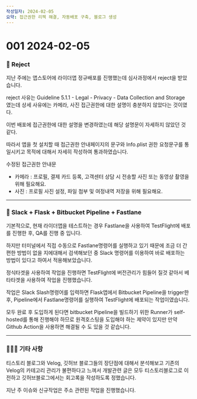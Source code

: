 ```yaml
---
작성일자: 2024-02-05
요약: 접근권한 리젝 해결, 자동배포 구축, 블로그 생성
---
```

# 001 2024-02-05

### 🫠 Reject

지난 주에는 앱스토어에 라이더앱 정규배포를 진행했는데 심사과정에서 reject을 받았습니다.

reject 사유는 Guideline 5.1.1 - Legal - Privacy - Data Collection and Storage 였는데 상세 사유에는 카메라, 사진 접근권한에 대한 설명이 충분하지 않았다는 것이였다.

이번 배포에 접근권한에 대한 설명을 변경하였는데 해당 설명문이 자세하지 않았던 것 같다.

따라서 앱을 첫 설치할 때 접근권한 안내페이지의 문구와 Info.plist 권한 요청문구를 통일시키고 목적에 대해서 자세히 작성하여 통과하였습니다.

수정된 접근권한 안내문

- 카메라 : 프로필, 결제 카드 등록, 고객센터 상담 시 전송할 사진 또는 동영상 촬영을 위해 필요해요.
- 사진 : 프로필 사진 설정, 파일 첨부 및 여정내역 저장을 위해 필요해요.



---



### 🛫 Slack + Flask + Bitbucket Pipeline + Fastlane

기본적으로, 현재 라이더앱을 테스트하는 경우 Fastlane을 사용하여 TestFlight에 배포를 진행한 후, QA를 진행 중 입니다.

하지만 터미널에서 직접 수동으로 Fastlane명령어를 실행하고 있기 때문에 조금 더 간편한 방법이 없을 지에대해서 검색해보던 중 Slack 명령어를 이용하여 바로 배포하는 방법이 있다고 하여서 적용해보았습니다.

정식타겟을 사용하여 작업을 진행하면 TestFlight에 버전관리가 힘들어 질것 같아서 베타타겟을 사용하여 작업을 진행했습니다.

작업은 Slack Slash명령어를 입력하면 Flask앱에서 Bitbucket Pipeline을 trigger한 후, Pipeline에서 Fastlane명령어를 실행하여 TestFlight에 배포되는 작업이였습니다.

모두 완료 후 도입하게 된다면 bitbucket Pipeline을 빌드하기 위한 Runner가 self-hosted를 통해 진행해야 하므로 원격호스팅을 도입해야 하는 제약이 있지만 만약 Github Action을 사용하면 해결될 수 도 있을 것 같습니다.



---



### 🙋🏻‍♂️ 기타 사항

티스토리 블로그와 Velog, 깃허브 블로그들의 장단점에 대해서 분석해보고 기존의 Velog의 카테고리 관리가 불편하다고 느껴서 개발관련 글은 모두 티스토리블로그로 이전하고 깃허브블로그에서는 회고록을 작성하도록 정했습니다.

지난 주 이슈와 신규작업은 주소 관련된 작업을 진행했습니다.


